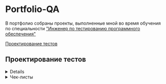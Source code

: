 # Portfolio-QA

В портфолио собраны проекты, выполненные мной во время обучения по специальности ["Инженер по тестированию программного обеспечения"](https://software-testing.ru/edu/3-online/331-qa-engineer#%D0%BF%D0%BE%D0%B4%D1%80%D0%BE%D0%B1%D0%BD%D0%B0%D1%8F-%D0%BF%D1%80%D0%BE%D0%B3%D1%80%D0%B0%D0%BC%D0%BC%D0%B0)

[Проектирование тестов](#test-design)<br>






## <a name="test-design" />Проектирование тестов

<details>
<summary>Mindmap</summary>
  
Для проекта [ДоДо Пицца](https://dodopizza.ru/)

![Mindmap](https://i.ibb.co/cK07nWTw/1.png)

Для проекта [Wildberries](https://www.wildberries.ru/)

![Mindmap](https://i.ibb.co/sph0LH8V/1.png)

</details>

<details>
<summary>Чек-листы</summary>



<details> <summary>Поиск адреса и ввода номера телефона в оформлении заказа</summary>

| № | Проверка | Пример | Ожидаемый результат
|-|---|---|---|
*Адрес в поле поиска*
| 1 | Город улица дом | Иваново Ленина 22 | Адрес найден |
| 2 |	С измененным порядком составляющих |	22 Ленина Иваново |	Адрес найден |
| 3 |	Через пробел |	Ленина 22 |	Подсказка адресов в которых есть "Ленина, 22" |
| 4 |	Через запятую |	Ленина, 22 |	Подсказка адресов в которых есть "Ленина, 22" |
| 5 |	Через точку |	Ленина. 22 |	Подсказка адресов в которых есть "Ленина, 22" |
| 6 |	Слитно | Ленина22 |	Подсказка адресов в которых есть "Ленина, 22" |
| 7 |	Верхний регистр |	ЛЕНИНА | Подсказка адресов в которых есть "Ленина" |
| 8 |	Нижний регистр | ленина |	Подсказка адресов в которых есть "Ленина" |
| 9 |	Смешанный регистр |	ЛеНиНа | Подсказка адресов в которых есть "Ленина" |
| 10 | С ошибкой |	Ленена |	Подсказка адресов в которых есть "Ленина" |
| 11 | Город | Москва |	Подсказка с адресами в данном городе |
| 12 | Улица | Ленина |	Подсказка адресов в которых есть "Ленина" |
| 13 | На английской раскладке | Vjcrdf |	Подсказка с адресами в данном городе (Москва) |
| 14 | Адрес пиццерии "ДОДО" | ДоДо |	Подсказка с адресами пиццерии "ДОДО" |
| 15 | Район |	Ленинский |	Нет результатов по району. Есть подсказки содержащие в адресе "Ленинский" |
| 16 | Номер дома (пограничное значение) | 7 |	Нет результатов по номеру дома. Нет подсказок по номеру дома |
| 17 | При написании цифр буквами |	Двадцати шести бакинских комиссаров |	Ошибка “Не нашли такой адрес, попробуйте ещё раз” |
| 18 | Разговорный | Питер | Подсказки с городом “Санкт-Петербург” |
| 19 | На английском языке | Saratov | Нужный город не найден |
| 20 | Станция метро | ВДНХ |	Ошибка «Не нашли такой адрес, попробуйте ещё раз» |
| 21 | Вне зоны доставки | посёлок Ключи, Красноармейская улица, 2 | Ошибка «Адрес не входит в зону доставки» |
| 22 | Текстом без адреса |	Привезите мне пиццу |	Ошибка «Не нашли такой адрес, попробуйте ещё раз» |
| 23 | Пустое поле (логическая граница) |	 | Нет подсказок. Сохранение адреса недоступно |
| 24 | 999 999 символов (технологическая граница) |	 | Система не распознает запрос |
*Адрес по метке на карте*
| 25 | В зоне доставки на строении с номером |  | Адрес найден |
| 26 | В зоне доставки рядом со строениями с номерами |  | Определяется ближайший адрес |
| 27 | В зоне доставки без строений с номерами |  | Ошибка "Не удалось определить Ваше местоположение" |
| 28 | Без метки (логическая граница) |  | Ошибка "Не удалось определить Ваше местоположение" |
| 29 | Вне зоны доставки в пределах населенных пунктов |  | Ошибка "Не удалось определить Ваше местоположение" |
| 30 | Вне зоны доставки на границе карты (технологическая граница) |  | Ошибка "Не удалось определить Ваше местоположение" |
*Номер телефона*
| 31 | Мобильный: 10 цифр после 7 (произвольная граница) | 78007255725 | На номер отправлен код подтверждения |
| 32 | Домашний с кодом города | 4932351155 | На номер отправлен код подтверждения |
| 33 | Домашний без кода города | 351155 | Выслать код подтверждения недоступно |
| 34 | Несуществующий номер | 71111111111 | Выслать код подтверждения недоступно |
| 35 | Все 0 после 7 | 70000000000 | Выслать код подтверждения недоступно |
| 36 | Пустое поле (логическая граница) |  | Выслать код подтверждения недоступно |
| 37 | 1 цифра (логическая граница) | 7 | Выслать код подтверждения недоступно |
| 38 | 9 цифр после 7 (пограничное значение) | 7929085040 | Выслать код подтверждения недоступно |
| 39 | 11 цифр после 7 (пограничное значение) | 792908504001 | Выслать код подтверждения недоступно |
| 40 | Вставка 999 цифр (технологическая граница) |  | Обрезается до первых 10 |
| 41 | Вставка 999 цифр и букв (технологическая граница) |  | Обрезается до первых 10 цифр |
| 42 | Буквами | АБВ | Ввод букв недоступен |

</details>

<details> <summary>Поиск по фото</summary>

| № | Проверка | Ожидаемый результат
|-|---|---|
*Расширения*
| 1 | JPG | Успешная загрузка файла, поиск выдает варианты релевантных загруженному фото товаров |
| 2 | JPEG | Успешная загрузка файла, поиск выдает варианты релевантных загруженному фото товаров |
| 3 | PNG | Успешная загрузка файла, поиск выдает варианты релевантных загруженному фото товаров |
| 4 | GIF | Успешная загрузка файла, поиск выдает варианты релевантных загруженному фото товаров |
| 5 | BMP | Успешная загрузка файла, поиск выдает варианты релевантных загруженному фото товаров |
| 6 | PDF | Ошибка загрузки изображения, отображается ошибка с требованием к изображению “поддерживаются только следующие расширения файлов: JPG, JPEG, PNG, BMP, GIF” |
| 7 | TXT | Ошибка загрузки изображения, отображается ошибка с требованием к изображению “поддерживаются только следующие расширения файлов: JPG, JPEG, PNG, BMP, GIF” |
| 8 | TXT переименованный в JPG | Ошибка загрузки изображения, отображается ошибка с требованием к изображению “поддерживаются только следующие расширения файлов: JPG, JPEG, PNG, BMP, GIF” |
| 9 | JPG переименованный в TXT | Ошибка загрузки изображения, отображается ошибка с требованием к изображению “поддерживаются только следующие расширения файлов: JPG, JPEG, PNG, BMP, GIF” |
*Вес файла*
| 10 | 49,9 Мб (пограничное значение снизу) | Успешная загрузка файла, поиск выдает варианты релевантных загруженному фото товаров |
| 11 | 50 Мб (произвольная граница) | Успешная загрузка файла, поиск выдает варианты релевантных загруженному фото товаров |
| 12 | 50,1 Мб (пограничное значение сверху) | Ошибка загрузки изображения, отображается ошибка с требованием к изображению “вес фотографии не превышает 50 Мб” |
| 13 | 0 Кб (логическая граница) | Ошибка загрузки изображения, отображается ошибка с требованием к изображению “вес фотографии не превышает 50 Мб” |
| 14 | 1 Кб (логическая граница) | Успешная загрузка файла, поиск выдает варианты релевантных загруженному фото товаров |
| 15 | 5 Гб (технологическая граница) | Ошибка загрузки изображения, отображается ошибка с требованием к изображению “вес фотографии не превышает 50 Мб” |
*Ширина и высота изображения*
| 16 | Ширина 250, высота 250 (внутри диапозона) | Успешная загрузка файла, поиск выдает варианты релевантных загруженному фото товаров |
| 17 | Ширина 75, высота 75 (произвольная граница) | Успешная загрузка файла, поиск выдает варианты релевантных загруженному фото товаров |
| 18 | Ширина 75, высота 76 (пограничное значение по высоте сверху) | Успешная загрузка файла, поиск выдает варианты релевантных загруженному фото товаров |
| 19 | Ширина 76, высота 75 (пограничное значение по ширине сверху) | Успешная загрузка файла, поиск выдает варианты релевантных загруженному фото товаров |
| 20 | Ширина 75, высота 200 (внутри диапазона по высоте) | Успешная загрузка файла, поиск выдает варианты релевантных загруженному фото товаров |
| 21 | Ширина 200, высота 75 (внутри диапазона по ширине) | Успешная загрузка файла, поиск выдает варианты релевантных загруженному фото товаров |
| 22 | Ширина 74, высота 75 (пограничное значение по ширине снизу) | Ошибка загрузки изображения, отображается ошибка с требованием к изображению “ширина и высота фотографии не меньше 75 пикселей” |
| 23 | Ширина 75, высота 74 (пограничное значение по высоте снизу) | Ошибка загрузки изображения, отображается ошибка с требованием к изображению “ширина и высота фотографии не меньше 75 пикселей” |
| 24 | Ширина 1, высота 1 (логическая граница) | Ошибка загрузки изображения, отображается ошибка с требованием к изображению “ширина и высота фотографии не меньше 75 пикселей” |
| 25 | Ширина 75, высота 100 000 (технологическая граница по высоте) | Ошибка загрузки изображения, отображается ошибка с требованием к изображению “ширина и высота фотографии не меньше 75 пикселей” |
| 26 | Ширина 100 000, высота 75 (технологическая граница по ширине) | Ошибка загрузки изображения, отображается ошибка с требованием к изображению “ширина и высота фотографии не меньше 75 пикселей” |
*Релевантность поиска по фото*
|  |  |  |
|  |  |  |
|  |  |  |
|  |  |  |
|  |  |  |
|  |  |  |
|  |  |  |
|  |  |  |
|  |  |  |
|  |  |  |
|  |  |  |
|  |  |  |
|  |  |  |
|  |  |  |
|  |  |  |
|  |  |  |
|  |  |  |
|  |  |  |
|  |  |  |

</details>
